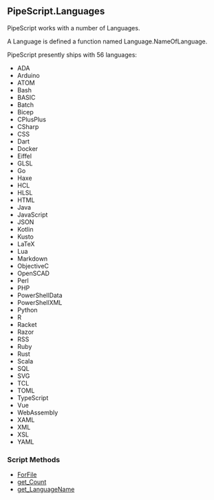 ## PipeScript.Languages


PipeScript works with a number of Languages.

A Language is defined a function named Language.NameOfLanguage.

PipeScript presently ships with 56 languages:

* ADA
* Arduino
* ATOM
* Bash
* BASIC
* Batch
* Bicep
* CPlusPlus
* CSharp
* CSS
* Dart
* Docker
* Eiffel
* GLSL
* Go
* Haxe
* HCL
* HLSL
* HTML
* Java
* JavaScript
* JSON
* Kotlin
* Kusto
* LaTeX
* Lua
* Markdown
* ObjectiveC
* OpenSCAD
* Perl
* PHP
* PowerShellData
* PowerShellXML
* Python
* R
* Racket
* Razor
* RSS
* Ruby
* Rust
* Scala
* SQL
* SVG
* TCL
* TOML
* TypeScript
* Vue
* WebAssembly
* XAML
* XML
* XSL
* YAML
### Script Methods


* [ForFile](ForFile.md)
* [get_Count](get_Count.md)
* [get_LanguageName](get_LanguageName.md)
